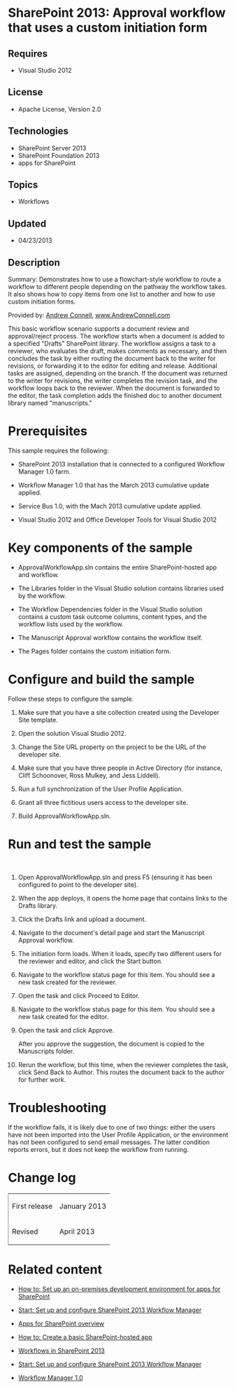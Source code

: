 # SharePoint 2013: Approval workflow that uses a custom initiation form
## Requires
- Visual Studio 2012
## License
- Apache License, Version 2.0
## Technologies
- SharePoint Server 2013
- SharePoint Foundation 2013
- apps for SharePoint
## Topics
- Workflows
## Updated
- 04/23/2013
## Description

<div id="header"><span class="label">Summary:</span> Demonstrates how to use a flowchart-style workflow to route a workflow to different people depending on the pathway the workflow takes. It also shows how to copy items from one list to another and how
 to use custom initiation forms.</div>
<div id="mainSection">
<div id="mainBody">
<div class="introduction">
<div class="section" id="sectionSection0">
<p><span class="label">Provided by: </span><a href="http://social.msdn.microsoft.com/profile/andrew%20connell%20%5bmvp%5d/" target="_blank">Andrew Connell</a>,
<a href="http://www.andrewconnell.com" target="_blank">www.AndrewConnell.com</a></p>
<p>This basic workflow scenario supports a document review and approval/reject process. The workflow starts when a document is added to a specified &quot;Drafts&quot; SharePoint library. The workflow assigns a task to a reviewer, who evaluates the draft, makes comments
 as necessary, and then concludes the task by either routing the document back to the writer for revisions, or forwarding it to the editor for editing and release. Additional tasks are assigned, depending on the branch. If the document was returned to the writer
 for revisions, the writer completes the revision task, and the workflow loops back to the reviewer. When the document is forwarded to the editor, the task completion adds the finished doc to another document library named &quot;manuscripts.&quot;</p>
</div>
<h1 class="heading">Prerequisites</h1>
<div class="section" id="sectionSection1">
<p>This sample requires the following:</p>
<ul>
<li>
<p>SharePoint 2013 installation that is connected to a configured Workflow Manager 1.0 farm.</p>
</li><li>
<p>Workflow Manager 1.0 that has the March 2013 cumulative update applied.</p>
</li><li>
<p>Service Bus 1.0, with the Mach 2013 cumulative update applied.</p>
</li><li>
<p>Visual Studio 2012 and Office Developer Tools for Visual Studio 2012</p>
</li></ul>
</div>
<h1 class="heading">Key components of the sample</h1>
<div class="section" id="sectionSection2">
<ul>
<li>
<p>ApprovalWorkflowApp.sln contains the entire SharePoint-hosted app and workflow.</p>
</li><li>
<p>The Libraries folder in the Visual Studio solution contains libraries used by the workflow.</p>
</li><li>
<p>The Workflow Dependencies folder in the Visual Studio solution contains a custom task outcome columns, content types, and the workflow lists used by the workflow.</p>
</li><li>
<p>The Manuscript Approval workflow contains the workflow itself.</p>
</li><li>
<p>The Pages folder contains the custom initiation form.</p>
</li></ul>
</div>
<h1 class="heading">Configure and build the sample</h1>
<div class="section" id="sectionSection3">
<p>Follow these steps to configure the sample.</p>
<ol>
<li>
<p>Make sure that you have a site collection created using the Developer Site template.</p>
</li><li>
<p>Open the solution Visual Studio 2012.</p>
</li><li>
<p>Change the <span><span class="keyword">Site URL</span></span> property on the project to be the URL of the developer site.</p>
</li><li>
<p>Make sure that you have three people in Active Directory (for instance, Cliff Schoonover, Ross Mulkey, and Jess Liddell).</p>
</li><li>
<p>Run a full synchronization of the User Profile Application.</p>
</li><li>
<p>Grant all three fictitious users access to the developer site.</p>
</li><li>
<p>Build <span class="ui">ApprovalWorkflowApp.sln</span>.</p>
</li></ol>
</div>
<h1 class="heading">Run and test the sample</h1>
<div class="section" id="sectionSection4">
<p>&nbsp;</p>
<div class="subSection">
<ol>
<li>
<p>Open <span class="ui">ApprovalWorkflowApp.sln</span> and press <span class="ui">
F5</span> (ensuring it has been configured to point to the developer site).</p>
</li><li>
<p>When the app deploys, it opens the home page that contains links to the <span class="ui">
Drafts</span> library.</p>
</li><li>
<p>Click the <span class="ui">Drafts</span> link and upload a document.</p>
</li><li>
<p>Navigate to the document's detail page and start the Manuscript Approval workflow.</p>
</li><li>
<p>The initiation form loads. When it loads, specify two different users for the reviewer and editor, and click the
<span class="ui">Start</span> button.</p>
</li><li>
<p>Navigate to the workflow status page for this item. You should see a new task created for the reviewer.</p>
</li><li>
<p>Open the task and click <span class="ui">Proceed to Editor</span>.</p>
</li><li>
<p>Navigate to the workflow status page for this item. You should see a new task created for the editor.</p>
</li><li>
<p>Open the task and click <span class="ui">Approve</span>.</p>
<p>After you approve the suggestion, the document is copied to the Manuscripts folder.</p>
</li><li>
<p>Rerun the workflow, but this time, when the reviewer completes the task, click
<span class="ui">Send Back to Author</span>. This routes the document back to the author for further work.</p>
</li></ol>
</div>
</div>
<h1 class="heading">Troubleshooting</h1>
<div class="section" id="sectionSection5">
<p>If the workflow fails, it is likely due to one of two things: either the users have not been imported into the User Profile Application, or the environment has not been configured to send email messages. The latter condition reports errors, but it does not
 keep the workflow from running.</p>
</div>
<h1 class="heading">Change log</h1>
<div class="section" id="sectionSection6">
<div class="caption"></div>
<div class="tableSection">
<table cellspacing="2" cellpadding="5" width="50%" frame="lhs">
<tbody>
<tr>
<td>
<p>First release</p>
</td>
<td>
<p>January 2013</p>
</td>
</tr>
<tr>
<td>
<p>Revised</p>
</td>
<td>
<p>April 2013</p>
</td>
</tr>
</tbody>
</table>
</div>
</div>
<h1 class="heading">Related content</h1>
<div class="section" id="sectionSection7">
<ul>
<li>
<p><a href="http://msdn.microsoft.com/en-us/library/fp179923.aspx" target="_blank">How to: Set up an on-premises development environment for apps for SharePoint</a></p>
</li><li>
<p><a href="http://msdn.microsoft.com/en-us/library/jj163276.aspx" target="_blank">Start: Set up and configure SharePoint 2013 Workflow Manager</a></p>
</li><li>
<p><a href="http://msdn.microsoft.com/en-us/library/fp179930.aspx" target="_blank">Apps for SharePoint overview</a></p>
</li><li>
<p><a href="http://msdn.microsoft.com/en-us/library/fp142379.aspx" target="_blank">How to: Create a basic SharePoint-hosted app</a></p>
</li><li>
<p><a href="http://msdn.microsoft.com/en-us/library/jj163986.aspx" target="_blank">Workflows in SharePoint 2013</a></p>
</li><li>
<p><a href="http://msdn.microsoft.com/en-us/library/jj163276.aspx" target="_blank">Start: Set up and configure SharePoint 2013 Workflow Manager</a></p>
</li><li>
<p><a href="http://msdn.microsoft.com/en-us/library/windowsazure/jj193528(v=azure.10).aspx" target="_blank">Workflow Manager 1.0</a></p>
</li></ul>
</div>
</div>
</div>
</div>
